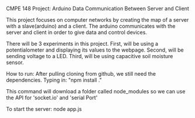 CMPE 148 Project: Arduino Data Communication Between Server and Client

This project focuses on computer networks by creating the map of a server with a slave(arduino) and a client. The arduino communicates with the server and client in order to give data and control devices.

There will be 3 experiments in this project. 
First, will be using a potentialometer and displaying its values to the webpage.
Second, will be sending voltage to a LED.
Third, will be using capacitive soil moisture sensor.


How to run: 
After pulling cloning from github, we still need the dependencies.
Typing in: "npm install ."

This command will download a folder called node_modules so we can use the API for 'socket.io' and 'serial Port'

To start the server:
    node app.js
